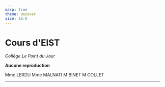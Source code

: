 ```yaml
---
marp: true
theme: uncover
size: 16:9
---
```

<!-- paginate: true -->
# Cours d'EIST

*Collège Le Point du Jour*

**Aucune reproduction**

Mme LERDU
Mme MALNATI
M BINET
M COLLET


---
